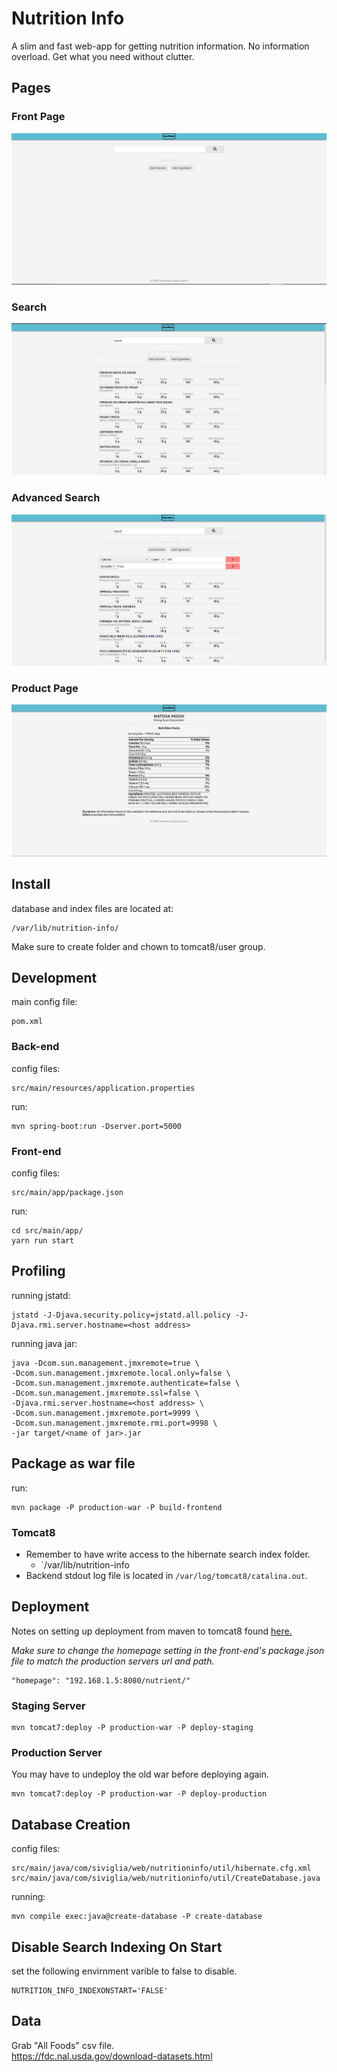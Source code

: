 # Nutrition Info
A slim and fast web-app for getting nutrition information. No information overload. Get what you need without clutter.

## Pages

### Front Page
![front page](images/front_page_blank.jpg)

### Search
![search](images/front_page_simple_search.jpg)

### Advanced Search
![adv search](images/front_page_adv_search.jpg)

### Product Page
![product page](images/product_page.jpg)

## Install
database and index files are located at:
```
/var/lib/nutrition-info/
```
Make sure to create folder and chown to tomcat8/user group.

## Development

main config file:
```
pom.xml
```
### Back-end

config files:
```
src/main/resources/application.properties 
```

run:
```
mvn spring-boot:run -Dserver.port=5000 
```

### Front-end

config files:
```
src/main/app/package.json
```

run:
```
cd src/main/app/
yarn run start
```

## Profiling
running jstatd:
```
jstatd -J-Djava.security.policy=jstatd.all.policy -J-Djava.rmi.server.hostname=<host address>
```

running java jar:
```
java -Dcom.sun.management.jmxremote=true \
-Dcom.sun.management.jmxremote.local.only=false \
-Dcom.sun.management.jmxremote.authenticate=false \
-Dcom.sun.management.jmxremote.ssl=false \
-Djava.rmi.server.hostname=<host address> \
-Dcom.sun.management.jmxremote.port=9999 \
-Dcom.sun.management.jmxremote.rmi.port=9998 \
-jar target/<name of jar>.jar
```

## Package as war file
  
run:
```
mvn package -P production-war -P build-frontend
```

### Tomcat8
  * Remember to have write access to the hibernate search index folder.
    * `/var/lib/nutrition-info
  * Backend stdout log file is located in `/var/log/tomcat8/catalina.out`.

## Deployment
Notes on setting up deployment from maven to tomcat8 found [here.](https://stackoverflow.com/a/39878427/5618691)   

*Make sure to change the homepage setting in the front-end's package.json file
to match the production servers url and path.*
```
"homepage": "192.168.1.5:8080/nutrient/"
```

### Staging Server
```
mvn tomcat7:deploy -P production-war -P deploy-staging
```

### Production Server
You may have to undeploy the old war before deploying again.  

```
mvn tomcat7:deploy -P production-war -P deploy-production
```

## Database Creation
config files: 
```
src/main/java/com/siviglia/web/nutritioninfo/util/hibernate.cfg.xml
src/main/java/com/siviglia/web/nutritioninfo/util/CreateDatabase.java 
```

running:
```
mvn compile exec:java@create-database -P create-database
```

## Disable Search Indexing On Start
set the following envirnment varible to false to disable.
```
NUTRITION_INFO_INDEXONSTART='FALSE'
```

## Data
Grab "All Foods" csv file.  
<https://fdc.nal.usda.gov/download-datasets.html>

